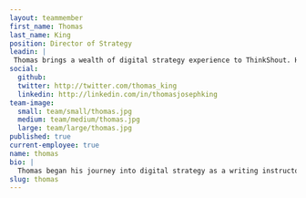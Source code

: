 ```yaml
---
layout: teammember
first_name: Thomas
last_name: King
position: Director of Strategy
leadin: |
 Thomas brings a wealth of digital strategy experience to ThinkShout. He’s been a champion of open source technology in the Portland community for years, and has worked with many local and national organizations to help maximize their digital potential.
social:
  github: 
  twitter: http://twitter.com/thomas_king
  linkedin: http://linkedin.com/in/thomasjosephking
team-image:
  small: team/small/thomas.jpg
  medium: team/medium/thomas.jpg
  large: team/large/thomas.jpg
published: true
current-employee: true
name: thomas
bio: |
  Thomas began his journey into digital strategy as a writing instructor. In moving to Portland, he found himself drawn toward the tech community. He believes that both writing and technology share roots in communication and curiosity, which helped smooth his transition into the tech world. Since that shift, Thomas has worked with organizations such as Travel Portland, Arizona State University, and the Portland Timbers on a wide array of digital projects. When he’s not helping our clients achieve their strategic goals on the web, he’s dabbling in the restoration of old axe heads and cookware. We’ve also heard that he makes an absolutely foul liquor from walnuts, but no one in the office can confirm this since we’re all too scared to try it.
slug: thomas
---
```

